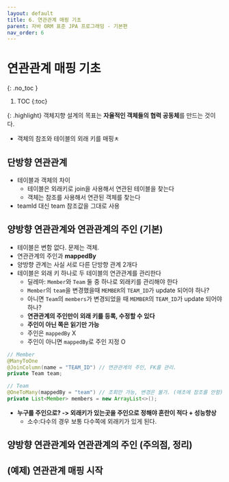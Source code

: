 ```yaml
---
layout: default
title: 6. 연관관계 매핑 기초
parent: 자바 ORM 표준 JPA 프로그래밍 - 기본편
nav_order: 6
---
```


# 연관관계 매핑 기초
{: .no_toc }

1. TOC
{:toc}

{: .highlight}
객체지향 설계의 목표는 **자율적인 객체들의 협력 공동체**를 만드는 것이다.

- 객체의 참조와 테이블의 외래 키를 매핑ㅊ

## 단방향 연관관계

- 테이블과 객체의 차이
  - 테이블은 외래키로 join을 사용해서 연관된 테이블을 찾는다
  - 객체는 참조를 사용해서 연관된 객체를 찾는다
- teamId 대신 team 참조값을 그대로 사용

## 양방향 연관관계와 **연관관계의 주인** (기본)

- 테이블은 변함 없다. 문제는 객체.
- 연관관계의 주인과 **mappedBy**
- 양방향 관계는 사실 서로 다른 단방향 관계 2개다
- 테이블은 외래 키 하나로 두 테이블의 연관관계를 관리한다
  - 딜레마: `Member`와 `Team` 둘 중 하나로 외래키를 관리해야 한다
  - `Member`의 `team`을 변경했을때 `MEMBER`의 `TEAM_ID`가 update 되어야 하나?
  - 아니면 `Team`의 `members`가 변경되었을 때 `MEMBER`의 `TEAM_ID`가 update 되어야 하나?
  - **연관관계의 주인만이 외래 키를 등록, 수정할 수 있다**
  - **주인이 아닌 쪽은 읽기만 가능**
  - 주인은 `mappedBy` X
  - 주인이 아니면 `mappedBy`로 주인 지정 O
```java
// Member
@ManyToOne
@JoinColumn(name = "TEAM_ID") // 연관관계의 주인, FK를 관리.
private Team team;

// Team
@OneToMany(mappedBy = "team") // 조회만 가능, 변경은 불가. (애초에 참조를 안함)
private List<Member> members = new ArrayList<>();
```
- **누구를 주인으로? -> 외래키가 있는곳을 주인으로 정해야 혼란이 적다 + 성능향상**
  - 소수:다수의 경우 보통 다수쪽에 외래키가 있게 된다.

## 양방향 연관관계와 **연관관계의 주인** (주의점, 정리)



## (예제) 연관관계 매핑 시작

